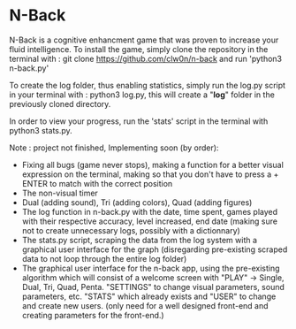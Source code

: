 # N-Back
N-Back is a cognitive enhancment game that was proven to increase your fluid intelligence. To install the game, simply clone the repository in the terminal
with : git clone https://github.com/clw0n/n-back and run 'python3 n-back.py'

To create the log folder, thus enabling statistics, simply run the log.py script in your terminal with : python3 log.py, this will create a "__log__" folder in the previously cloned directory.

In order to view your progress, run the 'stats' script in the terminal with python3 stats.py.

Note : project not finished, Implementing soon (by order):
  - Fixing all bugs (game never stops), making a function for a better visual expression on the terminal, making so that you don't have to press a + ENTER     to match with the correct position
  - The non-visual timer
  - Dual (adding sound), Tri (adding colors), Quad (adding figures) 
  - The log function in n-back.py with the date, time spent, games played with their respective accuracy, level increased, end date (making sure not to         create unnecessary logs, possibly with a dictionnary)
  - The stats.py script, scraping the data from the log system with a graphical user interface for the graph (disregarding pre-existing scraped data to not     loop through the entire log folder)
  - The graphical user interface for the n-back app, using the pre-existing algorithm which will consist of a welcome screen with "PLAY" -> Single, Dual,       Tri, Quad, Penta. "SETTINGS" to change visual parameters, sound parameters, etc. "STATS" which already exists and "USER" to change and create new           users. (only need for a well designed front-end and creating parameters for the front-end.)
  
